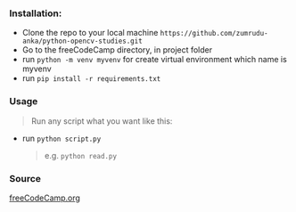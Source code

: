 ### Installation:
- Clone the repo to your local machine `https://github.com/zumrudu-anka/python-opencv-studies.git`
- Go to the freeCodeCamp directory, in project folder
- run `python -m venv myvenv` for create virtual environment which name is myvenv
- run `pip install -r requirements.txt`

### Usage
> Run any script what you want like this:
- run `python script.py`
  > e.g. `python read.py`

### Source
[freeCodeCamp.org](https://www.youtube.com/watch?v=oXlwWbU8l2o&ab_channel=freeCodeCamp.org)